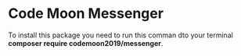 # Code Moon Messenger
To install this package you need to run this comman dto your terminal <strong>composer require codemoon2019/messenger</strong>.

